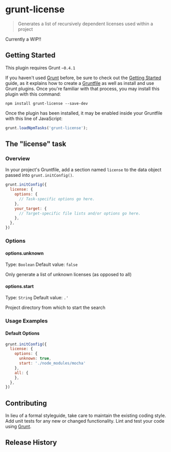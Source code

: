 # grunt-license

> Generates a list of recursively dependent licenses used within a project

Currently a WIP!!

## Getting Started
This plugin requires Grunt `~0.4.1`

If you haven't used [Grunt](http://gruntjs.com/) before, be sure to check out the [Getting Started](http://gruntjs.com/getting-started) guide, as it explains how to create a [Gruntfile](http://gruntjs.com/sample-gruntfile) as well as install and use Grunt plugins. Once you're familiar with that process, you may install this plugin with this command:

```shell
npm install grunt-license --save-dev
```

Once the plugin has been installed, it may be enabled inside your Gruntfile with this line of JavaScript:

```js
grunt.loadNpmTasks('grunt-license');
```

## The "license" task

### Overview
In your project's Gruntfile, add a section named `license` to the data object passed into `grunt.initConfig()`.

```js
grunt.initConfig({
  license: {
    options: {
      // Task-specific options go here.
    },
    your_target: {
      // Target-specific file lists and/or options go here.
    },
  },
})
```

### Options

#### options.unknown
Type: `Boolean`
Default value: `false`

Only generate a list of unknown licenses (as opposed to all)

#### options.start
Type: `String`
Default value: `.'`

Project directory from which to start the search

### Usage Examples

#### Default Options

```js
grunt.initConfig({
  license: {
    options: {
      unknown: true,
      start: './node_modules/mocha'
    },
    all: {
    },
  },
})
```

## Contributing
In lieu of a formal styleguide, take care to maintain the existing coding style. Add unit tests for any new or changed functionality. Lint and test your code using [Grunt](http://gruntjs.com/).

## Release History
